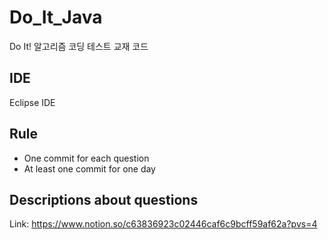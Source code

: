 # Do_It_Java
Do It! 알고리즘 코딩 테스트 교재 코드

## IDE
Eclipse IDE

## Rule
- One commit for each question
- At least one commit for one day

## Descriptions about questions
Link: https://www.notion.so/c63836923c02446caf6c9bcff59af62a?pvs=4
